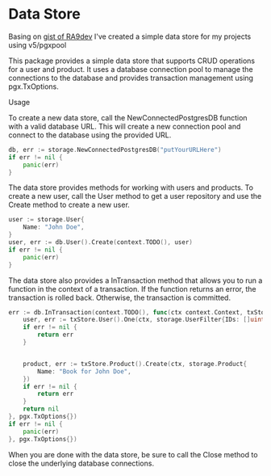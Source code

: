 # Data Store

Basing on [gist of RA9dev](https://gist.github.com/ra9dev/1ae6fba7382aaa23f42e34c2a0164f9d) I've created a simple data store for my projects using v5/pgxpool

This package provides a simple data store that supports CRUD operations for a user and product. It uses a database connection pool to manage the connections to the database and provides transaction management using pgx.TxOptions.

Usage

To create a new data store, call the NewConnectedPostgresDB function with a valid database URL. This will create a new connection pool and connect to the database using the provided URL.
```go
db, err := storage.NewConnectedPostgresDB("putYourURLHere")
if err != nil {
    panic(err)
}
```
The data store provides methods for working with users and products. To create a new user, call the User method to get a user repository and use the Create method to create a new user.

```go
user := storage.User{
    Name: "John Doe",
}
user, err := db.User().Create(context.TODO(), user)
if err != nil {
    panic(err)
}
```
The data store also provides a InTransaction method that allows you to run a function in the context of a transaction. If the function returns an error, the transaction is rolled back. Otherwise, the transaction is committed.

```go
err := db.InTransaction(context.TODO(), func(ctx context.Context, txStore storage.DataStore) error {
    user, err := txStore.User().One(ctx, storage.UserFilter{IDs: []uint64{1}})
    if err != nil {
        return err
    }


    product, err := txStore.Product().Create(ctx, storage.Product{
        Name: "Book for John Doe",
    })
    if err != nil {
        return err
    }
    return nil
}, pgx.TxOptions{})
if err != nil {
    panic(err)
}, pgx.TxOptions{})
```
When you are done with the data store, be sure to call the Close method to close the underlying database connections.
